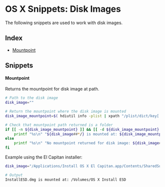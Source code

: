 # OS X Snippets: Disk Images 

The following snippets are used to work with disk images.

## Index

* [Mountpoint](https://github.com/erikberglund/Scripts/blob/master/snippets/osx_diskimages.md#mountpoint)

## Snippets

#### Mountpoint

Returns the mountpoint for disk image at path.

```bash
# Path to the disk image
disk_image=""

# Return the mountpoint where the disk image is mounted
disk_image_mountpoint=$( hdiutil info -plist | xpath "/plist/dict/key[.='images']/following-sibling::array/dict/key[.='image-path']/following-sibling::string[1][contains(., \"${disk_image}\")]/../key[.='system-entities']/following-sibling::array/dict/key[.='mount-point']/following-sibling::string/text()" 2>/dev/null )

# Check that mountpoint path returned is a folder
if [[ -n ${disk_image_mountpoint} ]] && [[ -d ${disk_image_mountpoint} ]]; then
    printf "%s\n" "${disk_image##*/} is mounted at: ${disk_image_mountpoint}"
else
    printf "%s\n" "No mountpoint returned for disk image: ${disk_image##*/}"
fi
```

Example using the El Capitan installer:

```bash
disk_image="/Applications/Install OS X El Capitan.app/Contents/SharedSupport/InstallESD.dmg"

# Output
InstallESD.dmg is mounted at: /Volumes/OS X Install ESD
```
